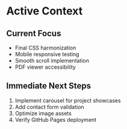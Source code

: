 # Active Context

## Current Focus
- Final CSS harmonization
- Mobile responsive testing
- Smooth scroll implementation
- PDF viewer accessibility

## Immediate Next Steps
1. Implement carousel for project showcases
2. Add contact form validation
3. Optimize image assets
4. Verify GitHub Pages deployment
